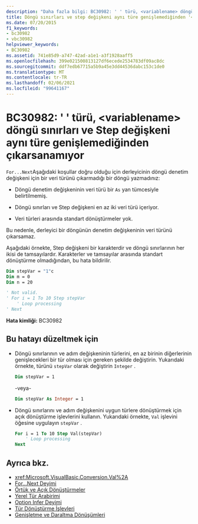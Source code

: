 ```yaml
---
description: "Daha fazla bilgi: BC30982: ' ' türü, <variablename> döngü sınırları ve Step değişkeni aynı türe genişlemediğinden gösterilemiyor"
title: Döngü sınırları ve step değişkeni aynı türe genişlemediğinden '<variablename>' türü çıkarılamıyor
ms.date: 07/20/2015
f1_keywords:
- bc30982
- vbc30982
helpviewer_keywords:
- BC30982
ms.assetid: 741e85d9-a747-42ad-a1e1-a3f1928aaff5
ms.openlocfilehash: 399e021500813127df6ecede2534783df09ac8dc
ms.sourcegitcommit: ddf7edb67715a5b9a45e3dd44536dabc153c1de0
ms.translationtype: MT
ms.contentlocale: tr-TR
ms.lasthandoff: 02/06/2021
ms.locfileid: "99641167"
---
```

# <a name="bc30982-type-of-variablename-cannot-be-inferred-because-the-loop-bounds-and-the-step-variable-do-not-widen-to-the-same-type"></a>BC30982: ' ' türü, \<variablename> döngü sınırları ve Step değişkeni aynı türe genişlemediğinden çıkarsanamıyor

`For...Next`Aşağıdaki koşullar doğru olduğu için derleyicinin döngü denetim değişkeni için bir veri türünü çıkarmadığı bir döngü yazmadınız:

- Döngü denetim değişkeninin veri türü bir `As` yan tümcesiyle belirtilmemiş.

- Döngü sınırları ve Step değişkeni en az iki veri türü içeriyor.

- Veri türleri arasında standart dönüştürmeler yok.

 Bu nedenle, derleyici bir döngünün denetim değişkeninin veri türünü çıkarsamaz.

 Aşağıdaki örnekte, Step değişkeni bir karakterdir ve döngü sınırlarının her ikisi de tamsayılardır. Karakterler ve tamsayılar arasında standart dönüştürme olmadığından, bu hata bildirilir.

```vb
Dim stepVar = "1"c
Dim m = 0
Dim n = 20

' Not valid.
' For i = 1 To 10 Step stepVar
    ' Loop processing
' Next
```

**Hata kimliği:** BC30982

## <a name="to-correct-this-error"></a>Bu hatayı düzeltmek için

- Döngü sınırlarının ve adım değişkeninin türlerini, en az birinin diğerlerinin genişlecekleri bir tür olması için gereken şekilde değiştirin. Yukarıdaki örnekte, türünü `stepVar` olarak değiştirin `Integer` .

  ```vb
  Dim stepVar = 1
  ```

  -veya-

  ```vb
  Dim stepVar As Integer = 1
  ```

- Döngü sınırlarını ve adım değişkenini uygun türlere dönüştürmek için açık dönüştürme işlevlerini kullanın. Yukarıdaki örnekte, `Val` işlevini öğesine uygulayın `stepVar` .

  ```vb
  For i = 1 To 10 Step Val(stepVar)
      ' Loop processing
  Next
  ```

## <a name="see-also"></a>Ayrıca bkz.

- <xref:Microsoft.VisualBasic.Conversion.Val%2A>
- [For...Next Deyimi](../statements/for-next-statement.md)
- [Örtük ve Açık Dönüştürmeler](../../programming-guide/language-features/data-types/implicit-and-explicit-conversions.md)
- [Yerel Tür Arabirimi](../../programming-guide/language-features/variables/local-type-inference.md)
- [Option Infer Deyimi](../statements/option-infer-statement.md)
- [Tür Dönüştürme İşlevleri](../functions/type-conversion-functions.md)
- [Genişletme ve Daraltma Dönüşümleri](../../programming-guide/language-features/data-types/widening-and-narrowing-conversions.md)
